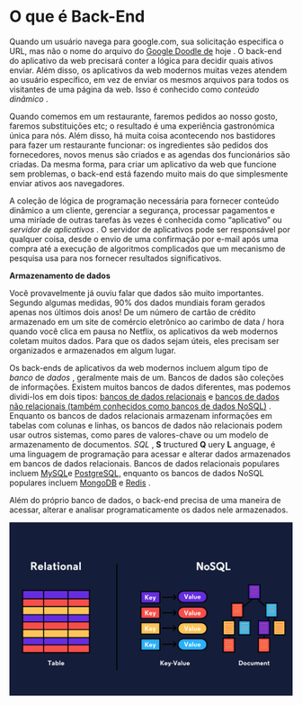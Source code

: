# O que é Back-End

Quando um usuário navega para google.com, sua solicitação especifica o URL, mas não o nome do arquivo do [Google Doodle de](https://en.wikipedia.org/wiki/Google_Doodle) hoje . O back-end do aplicativo da web precisará conter a lógica para decidir quais ativos enviar. Além disso, os aplicativos da web modernos muitas vezes atendem ao usuário específico, em vez de enviar os mesmos arquivos para todos os visitantes de uma página da web. Isso é conhecido como _conteúdo dinâmico_ .

Quando comemos em um restaurante, faremos pedidos ao nosso gosto, faremos substituições etc; o resultado é uma experiência gastronómica única para nós. Além disso, há muita coisa acontecendo nos bastidores para fazer um restaurante funcionar: os ingredientes são pedidos dos fornecedores, novos menus são criados e as agendas dos funcionários são criadas. Da mesma forma, para criar um aplicativo da web que funcione sem problemas, o back-end está fazendo muito mais do que simplesmente enviar ativos aos navegadores.

A coleção de lógica de programação necessária para fornecer conteúdo dinâmico a um cliente, gerenciar a segurança, processar pagamentos e uma miríade de outras tarefas às vezes é conhecida como “aplicativo” ou _servidor de aplicativos_ . O servidor de aplicativos pode ser responsável por qualquer coisa, desde o envio de uma confirmação por e-mail após uma compra até a execução de algoritmos complicados que um mecanismo de pesquisa usa para nos fornecer resultados significativos.



**Armazenamento de dados**

Você provavelmente já ouviu falar que dados são muito importantes. Segundo algumas medidas, 90% dos dados mundiais foram gerados apenas nos últimos dois anos! De um número de cartão de crédito armazenado em um site de comércio eletrônico ao carimbo de data / hora quando você clica em pausa no Netflix, os aplicativos da web modernos coletam muitos dados. Para que os dados sejam úteis, eles precisam ser organizados e armazenados em algum lugar.

Os back-ends de aplicativos da web modernos incluem algum tipo de _banco_ de _dados_ , geralmente mais de um. Bancos de dados são coleções de informações. Existem muitos bancos de dados diferentes, mas podemos dividi-los em dois tipos: [bancos de dados relacionais](https://www.codecademy.com/articles/what-is-rdbms-sql) e [bancos de dados ](https://www.codecademy.com/articles/what-is-rdbms-sql)[não relacionais \(também conhecidos como bancos de dados NoSQL\)](https://en.wikipedia.org/wiki/NoSQL) . Enquanto os bancos de dados relacionais armazenam informações em tabelas com colunas e linhas, os bancos de dados não relacionais podem usar outros sistemas, como pares de valores-chave ou um modelo de armazenamento de documentos. _SQL_ , **S** tructured **Q** uery **L** anguage, é uma linguagem de programação para acessar e alterar dados armazenados em bancos de dados relacionais. Bancos de dados relacionais populares incluem [MySQL](https://www.mysql.com/)e [PostgreSQL,](https://www.postgresql.org/) enquanto os bancos de dados NoSQL populares incluem [MongoDB](https://www.mongodb.com/) e [Redis](https://redis.io/) .

Além do próprio banco de dados, o back-end precisa de uma maneira de acessar, alterar e analisar programaticamente os dados nele armazenados.

![](../../.gitbook/assets/captura-de-tela-2020-08-19-a-s-09.49.51.png)

